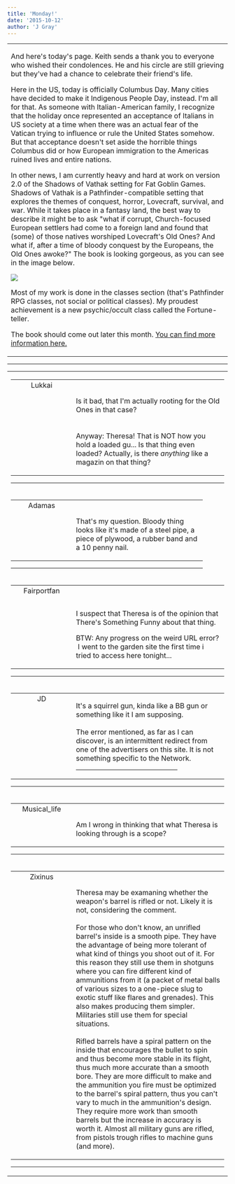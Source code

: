 ```yaml
---
title: 'Monday!'
date: '2015-10-12'
author: 'J Gray'
---
```


<div>
<!-- Main content here -->
<table border="0" class="post"><tbody><tr><td>
   
   <div class="post_body">
       <p>And here's today's page. Keith sends a thank you to everyone who wished their condolences. He and his circle are still grieving but they've had a chance to celebrate their friend's life.</p><p>Here in the US, today is officially Columbus Day. Many cities have decided to make it Indigenous People Day, instead. I'm all for that. As someone with Italian-American family, I recognize that the holiday once represented an acceptance of Italians in US society at a time when there was an actual fear of the Vatican trying to influence or rule the United States somehow. But that acceptance doesn't set aside the horrible things Columbus did or how European immigration to the Americas ruined lives and entire nations.</p><p>In other news, I am currently heavy and hard at work on version 2.0 of the Shadows of Vathak setting for Fat Goblin Games. Shadows of Vathak is a Pathfinder-compatible setting that explores the themes of conquest, horror, Lovecraft, survival, and war. While it takes place in a fantasy land, the best way to describe it might be to ask "what if corrupt, Church-focused European settlers had come to a foreign land and found that (some) of those natives worshiped Lovecraft's Old Ones? And what if, after a time of bloody conquest by the Europeans, the Old Ones awoke?" The book is looking gorgeous, as you can see in the image below.</p><p><img src="https://scontent-lax3-1.xx.fbcdn.net/hphotos-xpa1/v/t1.0-9/s851x315/12122812_1911389035753077_7802550904087791822_n.jpg?oh=e623133dfe26a9c0ac85653a9e372c03&amp;oe=56D20034"></p><p>Most of my work is done in the classes section (that's Pathfinder RPG classes, not social or political classes). My proudest achievement is a new psychic/occult class called the Fortune-teller.</p><p>The book should come out later this month. <a href="http://fatgoblingames.com/vathak/shadows-over-vathak-teaser-preview/" target="_blank">You can find more information here.</a></p>
   </div>
   </td></tr>
   </tbody></table><hr><table style="width:100%; border:0;" class="comment_table"><tbody><tr><td width="100%"><a name=""> </a><div style="width:100%;" class="comment"><table border="0" width="100%"><tbody><tr><td align="center" valign="top" width="125">
<span class="comment_title"><center>Lukkai<br></center><a name="2207">&nbsp;</a></span><br>
<center><img src="https://www.gravatar.com/avatar.php?gravatar_id=e01e7833e9dba61f3f3d11328040f997&amp;default=http%3A%2F%2Fmysteriesofthearcana.com%2Ftemplates%2Fmain%2Fimages%2Favatar.gif&amp;size=80&amp;rating=g" border="0" alt=""></center>
</td>
<td valign="top">


<p class="comment_text"> </p><p class="comment_text"><br> Is it bad, that I'm actually rooting for the Old Ones in that case?<br><br><br>Anyway: Theresa! That is NOT how you hold a loaded gu... Is that thing even loaded? Actually, is there <i>anything</i> like a magazin on that thing?<br></p>
 

</td></tr></tbody></table>
<hr></div></td></tr><tr><td width="100%"><a name=""> </a><div style="width:90%;" class="comment2"><table border="0" width="100%"><tbody><tr><td align="center" valign="top" width="125">
<span class="comment_title"><center>Adamas<br></center><a name="2209">&nbsp;</a></span><br>
<center><img src="https://www.gravatar.com/avatar.php?gravatar_id=63b5da7dbecbf4a2fac891b8f15ccbc4&amp;default=http%3A%2F%2Fmysteriesofthearcana.com%2Ftemplates%2Fmain%2Fimages%2Favatar.gif&amp;size=80&amp;rating=g" border="0" alt=""></center>
</td>
<td valign="top">


<p class="comment_text"> </p><p class="comment_text"><br> That's my question. Bloody thing looks like it's made of a steel pipe, a piece of plywood, a rubber band and a 10 penny nail.<br></p>
 

</td></tr></tbody></table>
<hr></div></td></tr><tr><td width="100%"><a name=""> </a><div style="width:100%;" class="comment"><table border="0" width="100%"><tbody><tr><td align="center" valign="top" width="125">
<span class="comment_title"><center>Fairportfan<br></center><a name="2208">&nbsp;</a></span><br>
<center><img src="https://www.gravatar.com/avatar.php?gravatar_id=aa6f9d5ec211cb4180cd78f1bdcb0cb5&amp;default=http%3A%2F%2Fmysteriesofthearcana.com%2Ftemplates%2Fmain%2Fimages%2Favatar.gif&amp;size=80&amp;rating=g" border="0" alt=""></center>
</td>
<td valign="top">


<p class="comment_text"> </p><p class="comment_text"><br> </p><p>I suspect that Theresa is of the opinion that There's Something Funny about that thing.</p><p>BTW: Any progress on the weird URL error? &nbsp;I went to the garden site the first time i tried to access here tonight...</p>
 

</td></tr></tbody></table>
<hr></div></td></tr><tr><td width="100%"><a name=""> </a><div style="width:100%;" class="comment"><table border="0" width="100%"><tbody><tr><td align="center" valign="top" width="125">
<span class="comment_title"><center>JD</center><a name="2210">&nbsp;</a></span><br>
<center><img src="http://www.dragonpowered.com/pics/ghats.jpg" border="0" alt=""></center>
</td>
<td valign="top">


<p class="comment_text"> </p><p class="comment_text">It's a squirrel gun, kinda like a BB gun or something like it I am supposing.<br><br>The error mentioned, as far as I can discover, is an intermittent redirect from one of the advertisers on this site. It is not something specific to the Network.<br></p>
 <hr width="70%">

</td></tr></tbody></table>
<hr></div></td></tr><tr><td width="100%"><a name=""> </a><div style="width:100%;" class="comment"><table border="0" width="100%"><tbody><tr><td align="center" valign="top" width="125">
<span class="comment_title"><center>Musical_life<br></center><a name="2211">&nbsp;</a></span><br>
<center><img src="https://www.gravatar.com/avatar.php?gravatar_id=6f86cb0ffa70485e791906edfc2d1247&amp;default=http%3A%2F%2Fmysteriesofthearcana.com%2Ftemplates%2Fmain%2Fimages%2Favatar.gif&amp;size=80&amp;rating=g" border="0" alt=""></center>
</td>
<td valign="top">


<p class="comment_text"> </p><p class="comment_text"><br> Am I wrong in thinking that what Theresa is looking through is a scope?</p>
 

</td></tr></tbody></table>
<hr></div></td></tr><tr><td width="100%"><a name=""> </a><div style="width:100%;" class="comment"><table border="0" width="100%"><tbody><tr><td align="center" valign="top" width="125">
<span class="comment_title"><center>Zixinus<br></center><a name="2212">&nbsp;</a></span><br>
<center><img src="https://www.gravatar.com/avatar.php?gravatar_id=462eff9473a69fefa218799ac2bc3544&amp;default=http%3A%2F%2Fmysteriesofthearcana.com%2Ftemplates%2Fmain%2Fimages%2Favatar.gif&amp;size=80&amp;rating=g" border="0" alt=""></center>
</td>
<td valign="top">


<p class="comment_text"> </p><p class="comment_text"><br> Theresa may be examaning whether the weapon's barrel is rifled or not. Likely it is not, considering the comment. <br><br>For those who don't know, an unrifled barrel's inside is a smooth pipe. They have the advantage of being more tolerant of what kind of things you shoot out of it. For this reason they still use them in shotguns where you can fire different kind of ammunitions from it (a packet of metal balls of various sizes to a one-piece slug to exotic stuff like flares and grenades). This also makes producing them simpler. Militaries still use them for special situations.<br>&nbsp;<br>Rifled barrels have a spiral pattern on the inside that encourages the bullet to spin and thus become more stable in its flight, thus much more accurate than a smooth bore. They are more difficult to make and the ammunition you fire must be optimized to the barrel's spiral pattern, thus you can't vary to much in the ammunition's design. They require more work than smooth barrels but the increase in accuracy is worth it. Almost all military guns are rifled, from pistols trough rifles to machine guns (and more). <br></p>
 

</td></tr></tbody></table>
<hr></div></td></tr></tbody></table>
<!-- End main content -->
              </div>
